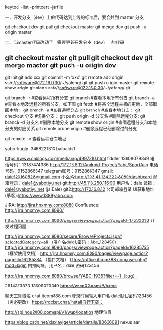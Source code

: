 keytool -list -printcert -jarfile

一、开发分支（dev）上的代码达到上线的标准后，要合并到 master 分支

git checkout dev
git pull
git checkout master
git merge dev
git push -u origin master

二、当master代码改动了，需要更新开发分支（dev）上的代码

git checkout master 
git pull 
git checkout dev
git merge master 
git push -u origin dev
--------------------- 
git init
git add xxx
git commit -m 'xxx'
 git remote add origin ssh://software@172.16.0.30/~/yafeng/.git
git push origin master 
git remote show origin
git clone ssh://software@172.16.0.30/~/yafeng/.git


git branch -r       #查看远程所有分支
git branch           #查看本地所有分支
git branch -a       #查看本地及远程的所有分支，如下图
git fetch   #将某个远程主机的更新，全部取回本地：
git branch -a  #查看远程分支
git branch  #查看本地分支：
git checkout 分支 #切换分支：
git push origin -d 分支名  #删除远程分支: 
git branch -d 分支名  #删除本地分支
git remote show origin  #查看远程分支和本地分支的对应关系
git remote prune origin #删除远程已经删除过的分支

git remote -v 查看远程仓库地址

yabo-bugly :3468221313    baibaidu1

https://www.cnblogs.com/meitian/p/4997310.html  fiddler
13608079349
电话号码：13187474386  http://172.16.8.12/Android-Project/Yabo/SportApp
电话号码：9152866347
telegram账号：9152866347
gmail: dale120160528@gmail.com
小幺鸡:http://103.41.124.222:8080/dashboard  邮箱登录：dale1@yabotiyu.net
git:http://45.118.250.116:90 用户名：dale 邮箱：dale1@yabotiyu.net  (js.Dale)
git2:http://172.16.8.12  公司邮箱登录
UI获取地址(摹客):https://www.1888yabo.com

JIRA: http://jira.hnxmny.com:8080
Confluence: http://jira.hnxmny.com:8090/

http://jira.hnxmny.com:8090/pages/viewpage.action?pageId=17533698 开发过程问题

http://jira.hnxmny.com:8080/secure/BrowseProjects.jspa?selectedCategory=all （用户名dale1,密码：Abc_123456）
http://jira.hnxmny.com:8090/pages/viewpage.action?pageId=16285755 （框架使用文档）
http://jira.hnxmny.com:8090/pages/viewpage.action?pageId=16285884  （接口文档）
https://office.itcom888.com/user.php?mod=login 内推网址，用户名：dale,密码123456

http://jira.hnxmny.com:8080/browse/YABO-1935?filter=-1（bug）


2814373873  13608079349
https://zzcp02.com/#/home


聊天工具域名  chat.itcom888.com
登录时候输入用户名   dale默认密码123456（务必更改）
https://rocket.chat/install自行下载；


http://api.hou2008.com/api/v1/wap/location 地理位置

https://blog.csdn.net/xiaxiayige/article/details/80636091  nexus aar